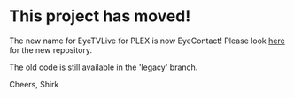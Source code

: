 This project has moved!
=======================
The new name for EyeTVLive for PLEX is now EyeContact!
Please look [here](https://github.com/Shirk/EyeContact) for the new repository.

The old code is still available in the 'legacy' branch.

Cheers,
Shirk
